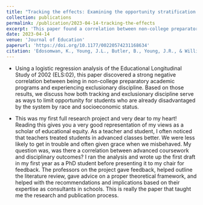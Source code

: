 ```yaml
---
title: "Tracking the effects: Examining the opportunity stratification hypothesis in action"
collection: publications
permalink: /publication/2023-04-14-tracking-the-effects
excerpt: 'This paper found a correlation between non-college preparatory academic tracks and increased exclusionary discipline, potentially implying that tracking and discipline have interrelated consequences for students.'
date: 2023-04-14
venue: 'Journal of Education'
paperurl: 'https://doi.org/10.1177/00220574231168634'
citation: 'Edosomwan, K., Young, J.L., Butler, B., Young, J.R., & Williams III, J. A. (2023). Tracking the effects: Examining the opportunity stratification hypothesis in action. <i>Journal of Education, 204</i>(3), 536-550. <a href="https://doi.org/10.1177/00220574231168634">https://doi.org/10.1177/00220574231168634</a>'
---
```


- Using a logistic regression analysis of the Educational Longitudinal Study of 2002 (ELS:02), this paper discovered a strong negative correlation between being in non-college preparatory academic programs and experiencing exclusionary discipline. Based on those results, we discuss how both tracking and exclusionary discipline serve as ways to limit opportunity for students who are already disadvantaged by the system by race and socioeconomic status.

- This was my first full research project and very dear to my heart! Reading this gives you a very good representation of my views as a scholar of educational equity. As a teacher and student, I often noticed that teachers treated students in advanced classes better. We were less likely to get in trouble and often given grace when we misbehaved. My question was, was there a correlation between advanced coursework and disciplinary outcomes? I ran the analysis and wrote up the first draft in my first year as a PhD student before presenting it to my chair for feedback. The professors on the project gave feedback, helped outline the literature review, gave advice on a proper theoretical framework, and helped with the recommendations and implications based on their expertise as consultants in schools. This is really the paper that taught me the research and publication process.